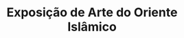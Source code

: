 ---
ref: sol-231-0005
title: "Exposição de Arte do Oriente Islâmico"
author_name: ["Sebastião Rodrigues"]
publisher: ["Fundação Calouste Gulbenkian"]
year: "y1963"
origin: ["Portugal"]
formats: ["catalogue"]
disciplines: [graphic-design]
tags:
layout: artifact
status: ["redo"]
published: false
int_published: false
image_count:
date_added: 2023-06-16
batch:
---